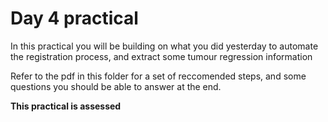 # Day 4 practical

In this practical you will be building on what you did yesterday to automate the registration process, and extract some tumour regression information

Refer to the pdf in this folder for a set of reccomended steps, and some questions you should be able to answer at the end.

__This practical is assessed__
